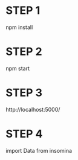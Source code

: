 # STEP 1
npm install
# STEP 2
npm start
# STEP 3
http://localhost:5000/
# STEP 4
import Data from insomina

